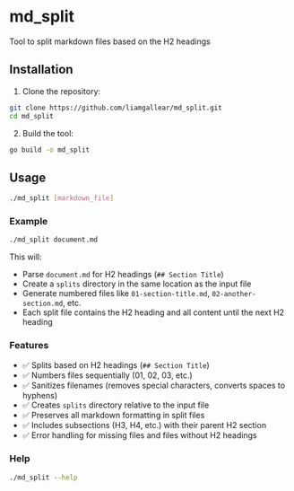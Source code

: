 # md_split
Tool to split markdown files based on the H2 headings

## Installation

1. Clone the repository:
```bash
git clone https://github.com/liamgallear/md_split.git
cd md_split
```

2. Build the tool:
```bash
go build -o md_split
```

## Usage

```bash
./md_split [markdown_file]
```

### Example

```bash
./md_split document.md
```

This will:
- Parse `document.md` for H2 headings (`## Section Title`)
- Create a `splits` directory in the same location as the input file
- Generate numbered files like `01-section-title.md`, `02-another-section.md`, etc.
- Each split file contains the H2 heading and all content until the next H2 heading

### Features

- ✅ Splits based on H2 headings (`## Section Title`)
- ✅ Numbers files sequentially (01, 02, 03, etc.)
- ✅ Sanitizes filenames (removes special characters, converts spaces to hyphens)
- ✅ Creates `splits` directory relative to the input file
- ✅ Preserves all markdown formatting in split files
- ✅ Includes subsections (H3, H4, etc.) with their parent H2 section
- ✅ Error handling for missing files and files without H2 headings

### Help

```bash
./md_split --help
```
